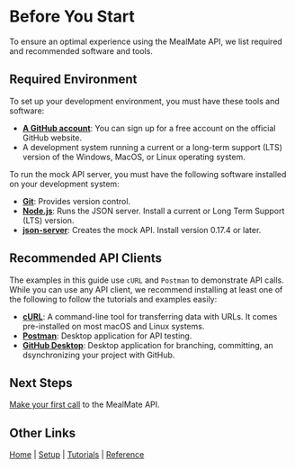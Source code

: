 # Before You Start

To ensure an optimal experience using the MealMate API, we list required and recommended software and tools.

## Required Environment

To set up your development environment, you must have these tools and software:

* **[A GitHub account](https://github.com)**: You can sign up for a free account on the official GitHub website.
* A development system running a current or a long-term support (LTS) version of the Windows, MacOS, or Linux operating system.

To run the mock API server, you must have the following software installed on your development system:

* **[Git][def2]**: Provides version control.
* **[Node.js][def4]**: Runs the JSON server. Install a current or Long Term Support (LTS) version.
* **[json-server][def3]**: Creates the mock API. Install version 0.17.4 or later.

## Recommended API Clients

The examples in this guide use `cURL` and `Postman` to demonstrate API calls. While you can use any API client, we recommend installing at least one of the following to follow the tutorials and examples easily:

* **[cURL][def5]**: A command-line tool for transferring data with URLs. It comes pre-installed on most macOS and Linux systems.
* **[Postman][def6]**: Desktop application for API testing.
* **[GitHub Desktop][def7]**: Desktop application for branching, committing, an dsynchronizing your project with GitHub.

## Next Steps

[Make your first call](./mmget-started.md) to the MealMate API.

## Other Links

[Home](../index.md)  | [Setup](../mmprefland.md) | [Tutorials](../mmtutorial.md) | [Reference](../mmref.md)

[def2]: git-scm.com/downloads
[def3]: https://www.npmjs.com/package/json-server
[def4]: https://nodejs.org/en/download
[def5]: https://curl.se
[def6]: https://www.postman.com/downloads
[def7]: https://desktop.github.com